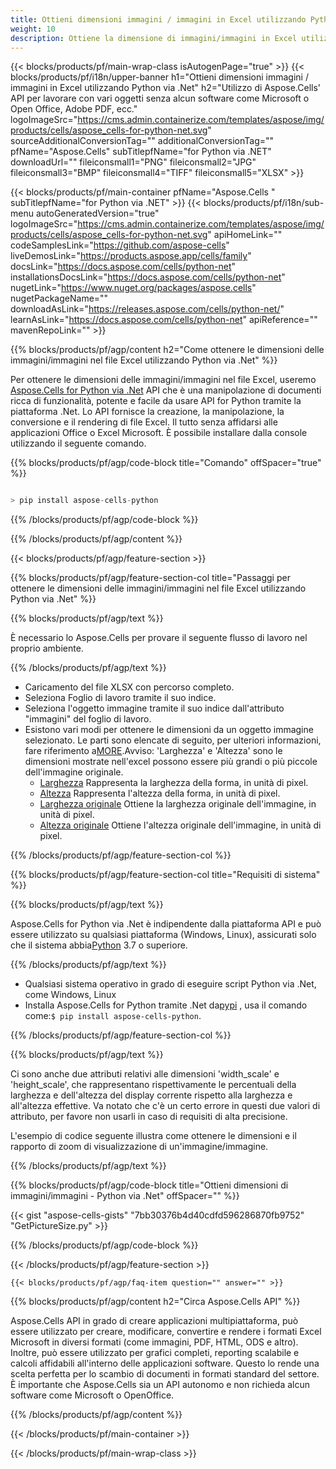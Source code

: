 ```yaml
---
title: Ottieni dimensioni immagini / immagini in Excel utilizzando Python via .Net
weight: 10
description: Ottiene la dimensione di immagini/immagini in Excel utilizzando Aspose.Cells' Python via .Net API senza alcun software come Microsoft o Open Office, Adobe PDF, ecc.
---
```

{{< blocks/products/pf/main-wrap-class isAutogenPage="true" >}}
{{< blocks/products/pf/i18n/upper-banner h1="Ottieni dimensioni immagini / immagini in Excel utilizzando Python via .Net" h2="Utilizzo di Aspose.Cells\' API per lavorare con vari oggetti senza alcun software come Microsoft o Open Office, Adobe PDF, ecc." logoImageSrc="https://cms.admin.containerize.com/templates/aspose/img/products/cells/aspose_cells-for-python-net.svg" sourceAdditionalConversionTag="" additionalConversionTag="" pfName="Aspose.Cells" subTitlepfName="for Python via .NET" downloadUrl="" fileiconsmall1="PNG" fileiconsmall2="JPG" fileiconsmall3="BMP" fileiconsmall4="TIFF" fileiconsmall5="XLSX" >}}

{{< blocks/products/pf/main-container pfName="Aspose.Cells " subTitlepfName="for Python via .NET" >}}
{{< blocks/products/pf/i18n/sub-menu autoGeneratedVersion="true" logoImageSrc="https://cms.admin.containerize.com/templates/aspose/img/products/cells/aspose_cells-for-python-net.svg" apiHomeLink="" codeSamplesLink="https://github.com/aspose-cells" liveDemosLink="https://products.aspose.app/cells/family" docsLink="https://docs.aspose.com/cells/python-net" installationsDocsLink="https://docs.aspose.com/cells/python-net" nugetLink="https://www.nuget.org/packages/aspose.cells" nugetPackageName="" downloadAsLink="https://releases.aspose.com/cells/python-net/" learnAsLink="https://docs.aspose.com/cells/python-net" apiReference="" mavenRepoLink="" >}}

{{% blocks/products/pf/agp/content h2="Come ottenere le dimensioni delle immagini/immagini nel file Excel utilizzando Python via .Net" %}}

 Per ottenere le dimensioni delle immagini/immagini nel file Excel, useremo
 [Aspose.Cells for Python via .Net](https://pypi.org/project/aspose-cells-python/) 
API che è una manipolazione di documenti ricca di funzionalità, potente e facile da usare API for Python tramite la piattaforma .Net. Lo API fornisce la creazione, la manipolazione, la conversione e il rendering di file Excel. Il tutto senza affidarsi alle applicazioni Office o Excel Microsoft. È possibile installare dalla console utilizzando il seguente comando.

{{% blocks/products/pf/agp/code-block title="Comando" offSpacer="true" %}}

```cs

> pip install aspose-cells-python

```

{{% /blocks/products/pf/agp/code-block %}}

{{% /blocks/products/pf/agp/content %}}

{{< blocks/products/pf/agp/feature-section >}}

{{% blocks/products/pf/agp/feature-section-col title="Passaggi per ottenere le dimensioni delle immagini/immagini nel file Excel utilizzando Python via .Net" %}}

{{% blocks/products/pf/agp/text %}}

È necessario lo Aspose.Cells per provare il seguente flusso di lavoro nel proprio ambiente.

{{% /blocks/products/pf/agp/text %}}

+ Caricamento del file XLSX con percorso completo.
+ Seleziona Foglio di lavoro tramite il suo indice.
+ Seleziona l'oggetto immagine tramite il suo indice dall'attributo "immagini" del foglio di lavoro.
 + Esistono vari modi per ottenere le dimensioni da un oggetto immagine selezionato. Le parti sono elencate di seguito, per ulteriori informazioni, fare riferimento a[MORE](https://reference.aspose.com/cells/python-net/aspose.cells.drawing/picture/).Avviso: 'Larghezza' e 'Altezza' sono le dimensioni mostrate nell'excel possono essere più grandi o più piccole dell'immagine originale.
    + [Larghezza](https://reference.aspose.com/cells/python-net/aspose.cells.drawing/picture/width/) Rappresenta la larghezza della forma, in unità di pixel.
    + [Altezza](https://reference.aspose.com/cells/python-net/aspose.cells.drawing/picture/height/) Rappresenta l'altezza della forma, in unità di pixel.
    + [Larghezza originale](https://reference.aspose.com/cells/python-net/aspose.cells.drawing/picture/original_width/) Ottiene la larghezza originale dell'immagine, in unità di pixel.
    + [Altezza originale](https://reference.aspose.com/cells/python-net/aspose.cells.drawing/picture/original_height/) Ottiene l'altezza originale dell'immagine, in unità di pixel.
    

{{% /blocks/products/pf/agp/feature-section-col %}}

{{% blocks/products/pf/agp/feature-section-col title="Requisiti di sistema" %}}

{{% blocks/products/pf/agp/text %}}

 Aspose.Cells for Python via .Net è indipendente dalla piattaforma API e può essere utilizzato su qualsiasi piattaforma (Windows, Linux), assicurati solo che il sistema abbia[Python](https://www.python.org/downloads/) 3.7 o superiore.
 
{{% /blocks/products/pf/agp/text %}}

-  Qualsiasi sistema operativo in grado di eseguire script Python via .Net, come Windows, Linux
-  Installa Aspose.Cells for Python tramite .Net da<a href="https://pypi.org/project/aspose-cells-python/">pypi</a> , usa il comando come:<code>$ pip install aspose-cells-python</code>.

{{% /blocks/products/pf/agp/feature-section-col %}}

{{% blocks/products/pf/agp/text %}}
 
 Ci sono anche due attributi relativi alle dimensioni 'width_scale' e 'height_scale', che rappresentano rispettivamente le percentuali della larghezza e dell'altezza del display corrente rispetto alla larghezza e all'altezza effettive.
 Va notato che c'è un certo errore in questi due valori di attributo, per favore non usarli in caso di requisiti di alta precisione.
 
 L'esempio di codice seguente illustra come ottenere le dimensioni e il rapporto di zoom di visualizzazione di un'immagine/immagine.

{{% /blocks/products/pf/agp/text %}}

{{% blocks/products/pf/agp/code-block title="Ottieni dimensioni di immagini/immagini - Python via .Net" offSpacer="" %}}

{{< gist "aspose-cells-gists" "7bb30376b4d40cdfd596286870fb9752" "GetPictureSize.py" >}}

{{% /blocks/products/pf/agp/code-block %}}

{{< /blocks/products/pf/agp/feature-section >}}

    {{< blocks/products/pf/agp/faq-item question="" answer="" >}}
 

<!-- aboutfile Starts -->

{{% blocks/products/pf/agp/content h2="Circa Aspose.Cells API" %}}

Aspose.Cells API in grado di creare applicazioni multipiattaforma, può essere utilizzato per creare, modificare, convertire e rendere i formati Excel Microsoft in diversi formati (come immagini, PDF, HTML, ODS e altro). Inoltre, può essere utilizzato per grafici completi, reporting scalabile e calcoli affidabili all'interno delle applicazioni software. Questo lo rende una scelta perfetta per lo scambio di documenti in formati standard del settore. È importante che Aspose.Cells sia un API autonomo e non richieda alcun software come Microsoft o OpenOffice.

{{% /blocks/products/pf/agp/content %}}



<!-- aboutfile Ends -->
<!--
{{< blocks/products/pf/agp/other-supported-section title="Other Supported Splitting Formats" subTitle="Using C#, One can also split large file into chunks of many other file formats including." >}}

{{< blocks/products/pf/agp/other-supported-section-item href="https://products.aspose.com/cells/net/splitter/ods/" name="ODS" description="OpenDocument Spreadsheet File" >}}
{{< blocks/products/pf/agp/other-supported-section-item href="https://products.aspose.com/cells/net/splitter/xls/" name="XLS" description="Excel Binary Format" >}}
{{< blocks/products/pf/agp/other-supported-section-item href="https://products.aspose.com/cells/net/splitter/xlsb/" name="XLSB" description="Binary Excel Workbook File" >}}
{{< blocks/products/pf/agp/other-supported-section-item href="https://products.aspose.com/cells/net/splitter/xlsm/" name="XLSM" description="Spreadsheet File" >}}

{{< /blocks/products/pf/agp/other-supported-section >}}

-->

{{< /blocks/products/pf/main-container >}}
    
{{< /blocks/products/pf/main-wrap-class >}}
